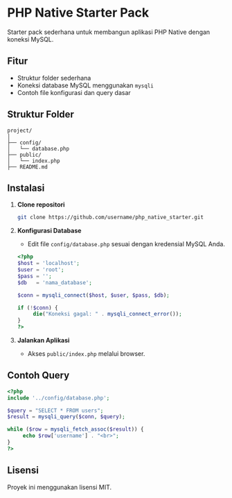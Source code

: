 # PHP Native Starter Pack

Starter pack sederhana untuk membangun aplikasi PHP Native dengan koneksi MySQL.

## Fitur

- Struktur folder sederhana
- Koneksi database MySQL menggunakan `mysqli`
- Contoh file konfigurasi dan query dasar

## Struktur Folder

```
project/
│
├── config/
│   └── database.php
├── public/
│   └── index.php
├── README.md
```

## Instalasi

1. **Clone repositori**
    ```bash
    git clone https://github.com/username/php_native_starter.git
    ```

2. **Konfigurasi Database**
    - Edit file `config/database.php` sesuai dengan kredensial MySQL Anda.

    ```php
    <?php
    $host = 'localhost';
    $user = 'root';
    $pass = '';
    $db   = 'nama_database';

    $conn = mysqli_connect($host, $user, $pass, $db);

    if (!$conn) {
         die("Koneksi gagal: " . mysqli_connect_error());
    }
    ?>
    ```

3. **Jalankan Aplikasi**
    - Akses `public/index.php` melalui browser.

## Contoh Query

```php
<?php
include '../config/database.php';

$query = "SELECT * FROM users";
$result = mysqli_query($conn, $query);

while ($row = mysqli_fetch_assoc($result)) {
     echo $row['username'] . "<br>";
}
?>
```

## Lisensi

Proyek ini menggunakan lisensi MIT.